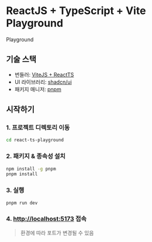 # ReactJS + TypeScript + Vite Playground

Playground

## 기술 스택

- 번들러: [ViteJS + ReactTS](https://vitejs.dev/)
- UI 라이브러리: [shadcn/ui](https://ui.shadcn.com/)
- 패키지 매니저: [pnpm](https://pnpm.io/)

## 시작하기

### 1. 프로젝트 디렉토리 이동

 ```bash
 cd react-ts-playground
 ```

### 2. 패키지 & 종속성 설치

```bash
npm install -g pnpm
pnpm install
```

### 3. 실행

```bash
pnpm run dev
```

### 4. <http://localhost:5173> 접속

> 환경에 따라 포트가 변경될 수 있음
